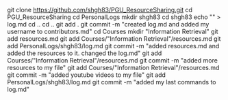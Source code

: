 git clone https://github.com/shgh83/PGU_ResourceSharing.git
cd PGU_ResourceSharing
cd PersonalLogs
mkdir shgh83
cd shgh83
echo "" > log.md
cd ..
cd ..
git add .
git commit -m "created log.md and added my username to contributors.md"
cd Courses
mkdir "Information Retrieval"
git add resources.md 
git add Courses/"Information Retrieval"/resources.md
git add PersonalLogs/shgh83/log.md
git commit -m "added resources.md and added the resources to it. changed the log.md"
git add Courses/"Information Retrieval"/resources.md
git commit -m "added more resources to my file"
git add Courses/"Information Retrieval"/resources.md
git commit -m "added youtube videos  to my file"
git add PersonalLogs/shgh83/log.md
git commit -m "added my last commands to log.md"
